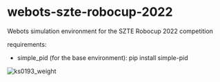 # webots-szte-robocup-2022
Webots simulation environment for the SZTE Robocup 2022 competition

requirements:
- simple_pid (for the base environment): pip install simple-pid

![ks0193_weight](https://user-images.githubusercontent.com/73738851/172390181-c19b6f8b-129d-44cb-90cb-f5082d261e30.gif)
